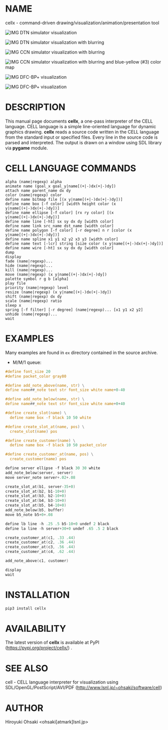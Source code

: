 # NAME

cellx - command-driven drawing/visualization/animation/presentation tool

![IMG](http://www.lsnl.jp/~ohsaki/software/cell/img/pdtnsim.png)
DTN simulator visualization

![IMG](http://www.lsnl.jp/~ohsaki/software/cell/img/pdtnsim-filter.png)
DTN simulator visualization with blurring

![IMG](http://www.lsnl.jp/~ohsaki/software/cell/img/ccn-filter.png)
CCN simulator visualization with blurring

![IMG](http://www.lsnl.jp/~ohsaki/software/cell/img/ccn-filter-3.png)
CCN simulator visualization with blurring and blue-yellow (#3) color map

![IMG](http://www.lsnl.jp/~ohsaki/software/cell/img/pdfcsim-random.png)
DFC-BP+ visualization

![IMG](http://www.lsnl.jp/~ohsaki/software/cell/img/pdfcsim-grid.png)
DFC-BP+ visualization

# DESCRIPTION

This manual page documents **cellx**, a one-pass interpreter of the CELL
language.  CELL language is a simple line-oriented language for dynamic
graphics drawing.  **cellx** reads a source code written in the CELL language
from the standard input or specified files.  Every line in the source code is
parsed and interpreted.  The output is drawn on a window using SDL library via
**pygame** module.

# CELL LANGUAGE COMMANDS

    alpha (name|regexp) alpha
    animate name (goal_x goal_y|name[(+|-)dx(+|-)dy])
    attach name parent_name dx dy
    color (name|regexp) color
    define name bitmap file [(x y|name[(+|-)dx(+|-)dy])]
    define name box [-f color] [width height color (x y|name[(+|-)dx(+|-)dy])]
    define name ellipse [-f color] [rx ry color] [(x y|name[(+|-)dx(+|-)dy])]
    define name line [-ht] sx sy dx dy [width color]
    define name link src_name dst_name [width color]
    define name polygon [-f color] [-r degree] n r [color (x y|name[(+|-)dx(+|-)dy])]
    define name spline x1 y1 x2 y2 x3 y3 [width color]
    define name text [-lcr] string [size color (x y|name[(+|-)dx(+|-)dy])]
    define name wire [-ht] sx sy dx dy [width color]
    dump
    display
    fade (name|regexp)...
    hide (name|regexp)...
    kill (name|regexp)...
    move (name|regexp) (x y|name[(+|-)dx(+|-)dy])
    palette symbol r g b [alpha]
    play file
    priority (name|regexp) level
    resize (name|regexp) (x y|name[(+|-)dx(+|-)dy])
    shift (name|regexp) dx dy
    scale (name|regexp) ratio
    sleep x
    spring [-f filter] [-r degree] (name|regexp)... [x1 y1 x2 y2]
    unhide (name|regexp)...
    wait

# EXAMPLES

Many examples are found in `ex` directory contained in the source archive.

- M/M/1 queue:
```c
#define font_size 20
#define packet_color gray80

#define add_note_above(name, str) \
define name##_note text str font_size white name+0-40

#define add_note_below(name, str) \
define name##_note text str font_size white name+0+40

#define create_slot(name) \
  define name box -f black 10 50 white

#define create_slot_at(name, pos) \
  create_slot(name) pos

#define create_customer(name) \
  define name box -f black 10 50 packet_color

#define create_customer_at(name, pos) \
  create_customer(name) pos

define server ellipse -f black 30 30 white
add_note_below(server, server) 
move server_note server+.02+.08

create_slot_at(b1, server-35+0)
create_slot_at(b2, b1-10+0)
create_slot_at(b3, b2-10+0)
create_slot_at(b4, b3-10+0)
create_slot_at(b5, b4-10+0)
add_note_below(b5, buffer)
move b5_note b5+0+.08

define lb line -h .25 .5 b5-10+0 undef 2 black
define la line -h server+30+0 undef .65 .5 2 black

create_customer_at(c1, .33 .44)
create_customer_at(c2, .36 .44)
create_customer_at(c3, .56 .44)
create_customer_at(c4, .62 .44)

add_note_above(c1, customer)

display
wait

```
# INSTALLATION

```python
pip3 install cellx
```

# AVAILABILITY

The latest version of **cellx** is available at PyPI
(https://pypi.org/project/cellx/) .

# SEE ALSO

cell - CELL language interpreter for visualization using SDL/OpenGL/PostScript/AVI/PDF (http://www.lsnl.jp/~ohsaki/software/cell)

# AUTHOR

Hiroyuki Ohsaki <ohsaki[atmark]lsnl.jp>
